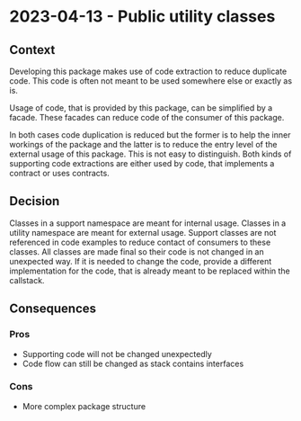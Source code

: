 # 2023-04-13 - Public utility classes

## Context

Developing this package makes use of code extraction to reduce duplicate code.
This code is often not meant to be used somewhere else or exactly as is.

Usage of code, that is provided by this package, can be simplified by a facade.
These facades can reduce code of the consumer of this package.

In both cases code duplication is reduced but the former is to help the inner workings of the package and the latter is to reduce the entry level of the external usage of this package.
This is not easy to distinguish.
Both kinds of supporting code extractions are either used by code, that implements a contract or uses contracts.


## Decision

Classes in a support namespace are meant for internal usage.
Classes in a utility namespace are meant for external usage.
Support classes are not referenced in code examples to reduce contact of consumers to these classes.
All classes are made final so their code is not changed in an unexpected way.
If it is needed to change the code, provide a different implementation for the code, that is already meant to be replaced within the callstack.


## Consequences

### Pros

- Supporting code will not be changed unexpectedly
- Code flow can still be changed as stack contains interfaces


### Cons

- More complex package structure
